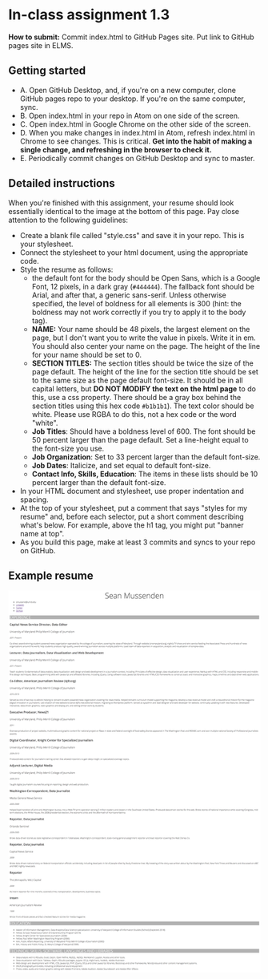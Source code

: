 # In-class assignment 1.3

**How to submit:** Commit index.html to GitHub Pages site. Put link to GitHub pages site in ELMS.

## Getting started

* A. Open GitHub Desktop, and, if you're on a new computer, clone GitHub pages repo to your desktop. If you're on the same computer, sync.
* B. Open index.html in your repo in Atom on one side of the screen.
* C. Open index.html in Google Chrome on the other side of the screen.
* D. When you make changes in index.html in Atom, refresh index.html in Chrome to see changes. This is critical.  **Get into the habit of making a single change, and refreshing in the browser to check it.**
* E. Periodically commit changes on GitHub Desktop and sync to master.  

## Detailed instructions

When you're finished with this assignment, your resume should look essentially identical to the image at the bottom of this page.  Pay close attention to the following guidelines:  

* Create a blank file called "style.css" and save it in your repo. This is your stylesheet.
* Connect the stylesheet to your html document, using the appropriate code.
* Style the resume as follows:
  * the default font for the body should be Open Sans, which is a Google Font, 12 pixels, in a dark gray (`#444444`). The fallback font should be Arial, and after that, a generic sans-serif.  Unless otherwise specified, the level of boldness for all elements is 300 (hint: the boldness may not work correctly if you try to apply it to the body tag).   
  * **NAME:** Your name should be 48 pixels, the largest element on the page, but I don't want you to write the value in pixels.  Write it in em. You should also center your name on the page. The height of the line for your name should be set to 0.
  * **SECTION TITLES:** The section titles should be twice the size of the page default.  The height of the line for the section title should be set to the same size as the page default font-size. It should be in all capital letters, but **DO NOT MODIFY the text on the html page** to do this, use a css property. There should be a gray box behind the section titles using this hex code `#b1b1b1`).  The text color should be white.  Please use RGBA to do this, not a hex code or the word "white".
  * **Job Titles**: Should have a boldness level of 600.  The font should be 50 percent larger than the page default. Set a line-height equal to the font-size you use.
  * **Job Organization**: Set to 33 percent larger than the default font-size.
  * **Job Dates**: Italicize, and set equal to default font-size.
  * **Contact Info, Skills, Education**: The items in these lists should be 10 percent larger than the default font-size.  
* In your HTML document and stylesheet, use proper indentation and spacing.
* At the top of your stylesheet, put a comment that says "styles for my resume" and, before each selector, put a short comment describing what's below.  For example, above the h1 tag, you might put "banner name at top".
* As you build this page, make at least 3 commits and syncs to your repo on GitHub.

## Example resume

![image of sm resume](../../../img/sm-resume-for-in-class-1.3.png)
